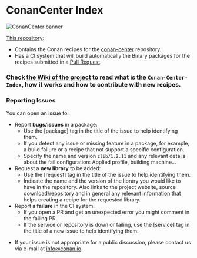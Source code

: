 
# ConanCenter Index

![ConanCenter banner](https://conan.io/center/img/conan-logo.85680d1e.png)

[This repository](https://github.com/conan-io/conan-center-index):

  - Contains the Conan recipes for the [conan-center](https://bintray.com/conan/conan-center) repository.
  - Has a CI system that will build automatically the Binary packages for the recipes submitted in a [Pull Request](https://github.com/conan-io/conan-center-index/pulls).


### Check [the Wiki of the project](https://github.com/conan-io/conan-center-index/wiki) to read what is the `Conan-Center-Index`, how it works and how to contribute with new recipes. 


### Reporting Issues

You can open an issue to:

- Report **bugs/issues** in a package: 
    - Use the [package] tag in the title of the issue to help identifying them. 
    - If you detect any issue or missing feature in a package, for example, a build failure or a recipe that not support a         specific configuration.
    - Specify the name and version `zlib/1.2.11` and any relevant details about the fail configuration: Applied profile,           building machine...
- Request a **new library** to be added:
    - Use the [request] tag in the title of the issue to help identifying them. 
    - Indicate the name and the version of the library you would like to have in the repository. Also links to the project         website, source download/repository and in general any relevant information that helps creating a recipe for the             requested library.
- Report **a failure** in the CI system:
    - If you open a PR and get an unexpected error you might comment in the failing PR.
    - If the service or repository is down or failing, use the [service] tag in the title of a new issue to help identifying them.

* If your issue is not appropriate for a public discussion, please contact us via e-mail at info@conan.io.
